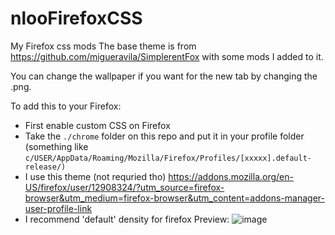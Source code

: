 # nlooFirefoxCSS
My Firefox css mods
The base theme is from https://github.com/migueravila/SimplerentFox with some mods I added to it. 

You can change the wallpaper if you want for the new tab by changing the .png. 

To add this to your Firefox:
- First enable custom CSS on Firefox
- Take the `./chrome` folder on this repo and put it in your profile folder (something like `c/USER/AppData/Roaming/Mozilla/Firefox/Profiles/[xxxxx].default-release/)`
- I use this theme (not requried tho) https://addons.mozilla.org/en-US/firefox/user/12908324/?utm_source=firefox-browser&utm_medium=firefox-browser&utm_content=addons-manager-user-profile-link
- I recommend 'default' density for firefox
Preview:
![image](https://user-images.githubusercontent.com/45517947/111919392-1e03ef80-8a60-11eb-9d0e-a362493fd5aa.png)
